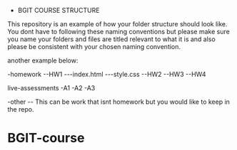 - BGIT COURSE STRUCTURE

This repository is an example of how your folder structure should look like.
You dont have to following these naming conventions but please make sure you name your folders and files are titled relevant to what it is and also please be consistent with your chosen naming convention.

another example below:

-homework
--HW1
---index.html
---style.css
--HW2
--HW3
--HW4

live-assessments
-A1
-A2
-A3

-other
-- This can be work that isnt homework but you would like to keep in the repo.
# BGIT-course
